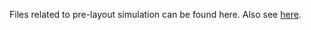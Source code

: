 Files related to pre-layout simulation can be found here. Also see [here](https://github.com/miladvafaieenezhad/msvsdwcomp/tree/main/week%203).







